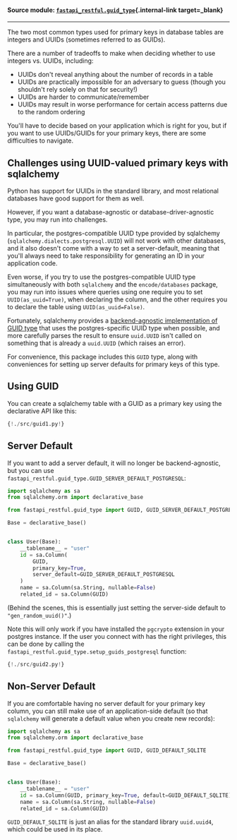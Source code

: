 #### Source module: [`fastapi_restful.guid_type`](https://github.com/yuval9313/fastapi-restful/blob/master/fastapi_restful/guid_type.py){.internal-link target=_blank}

---

The two most common types used for primary keys in database tables are integers and UUIDs
(sometimes referred to as GUIDs).

There are a number of tradeoffs to make when deciding whether to use integers vs. UUIDs,
including:

* UUIDs don't reveal anything about the number of records in a table
* UUIDs are practically impossible for an adversary to guess (though you shouldn't rely solely on that for security!)
* UUIDs are harder to communicate/remember
* UUIDs may result in worse performance for certain access patterns due to the random ordering

You'll have to decide based on your application which is right for you, but if you want to
use UUIDs/GUIDs for your primary keys, there are some difficulties to navigate.

## Challenges using UUID-valued primary keys with sqlalchemy
 
Python has support for UUIDs in the standard library, and most relational databases
have good support for them as well.

However, if you want a database-agnostic or database-driver-agnostic type, you may run into
challenges.

In particular, the postgres-compatible UUID type provided by sqlalchemy (`sqlalchemy.dialects.postgresql.UUID`)
will not work with other databases, and it also doesn't come with a way to set a server-default, meaning that
you'll always need to take responsibility for generating an ID in your application code.

Even worse, if you try to use the postgres-compatible UUID type simultaneously with both `sqlalchemy` and the
`encode/databases` package, you may run into issues where queries using one require you to set `UUID(as_uuid=True)`,
when declaring the column, and the other requires you to declare the table using `UUID(as_uuid=False)`.

Fortunately, sqlalchemy provides a 
[backend-agnostic implementation of GUID type](https://docs.sqlalchemy.org/en/13/core/custom_types.html#backend-agnostic-guid-type)
that uses the postgres-specific UUID type when possible, and more carefully parses the result to ensure
`uuid.UUID` isn't called on something that is already a `uuid.UUID` (which raises an error).

For convenience, this package includes this `GUID` type, along with conveniences for setting up server defaults
for primary keys of this type.

## Using GUID

You can create a sqlalchemy table with a GUID as a primary key using the declarative API like this:

```python hl_lines=""
{!./src/guid1.py!}
```

## Server Default
If you want to add a server default, it will no longer be backend-agnostic, but
you can use `fastapi_restful.guid_type.GUID_SERVER_DEFAULT_POSTGRESQL`: 

```python
import sqlalchemy as sa
from sqlalchemy.orm import declarative_base

from fastapi_restful.guid_type import GUID, GUID_SERVER_DEFAULT_POSTGRESQL

Base = declarative_base()


class User(Base):
    __tablename__ = "user"
    id = sa.Column(
        GUID,
        primary_key=True,
        server_default=GUID_SERVER_DEFAULT_POSTGRESQL
    )
    name = sa.Column(sa.String, nullable=False)
    related_id = sa.Column(GUID)
```
(Behind the scenes, this is essentially just setting the server-side default to `"gen_random_uuid()"`.)

Note this will only work if you have installed the `pgcrypto` extension
in your postgres instance. If the user you connect with has the right privileges, this can be done
by calling the `fastapi_restful.guid_type.setup_guids_postgresql` function:

```python
{!./src/guid2.py!}
```

## Non-Server Default

If you are comfortable having no server default for your primary key column, you can still
make use of an application-side default (so that `sqlalchemy` will generate a default value when you
create new records):

```python
import sqlalchemy as sa
from sqlalchemy.orm import declarative_base

from fastapi_restful.guid_type import GUID, GUID_DEFAULT_SQLITE

Base = declarative_base()


class User(Base):
    __tablename__ = "user"
    id = sa.Column(GUID, primary_key=True, default=GUID_DEFAULT_SQLITE)
    name = sa.Column(sa.String, nullable=False)
    related_id = sa.Column(GUID)
```

`GUID_DEFAULT_SQLITE` is just an alias for the standard library `uuid.uuid4`,
which could be used in its place. 
